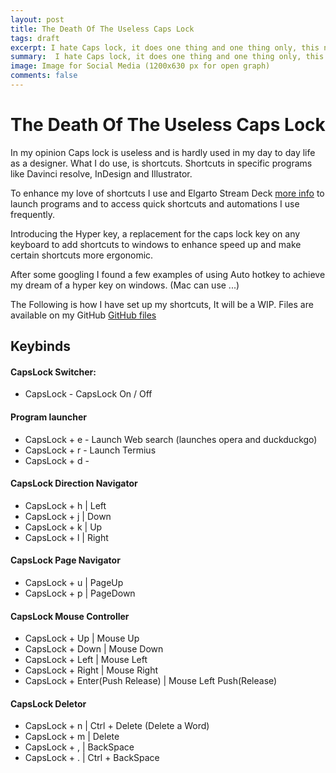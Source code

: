 ```yaml
---
layout: post
title: The Death Of The Useless Caps Lock
tags: draft
excerpt: I hate Caps lock, it does one thing and one thing only, this needs to change.
summary:  I hate Caps lock, it does one thing and one thing only, this needs to change.
image: Image for Social Media (1200x630 px for open graph)
comments: false
---
```


# The Death Of The Useless Caps Lock

In my opinion Caps lock is useless and is hardly used in my day to day life as a designer. What I do use, is shortcuts. Shortcuts in specific programs like Davinci resolve, InDesign and Illustrator.

To enhance my love of shortcuts I use and Elgarto Stream Deck [more info]() to launch programs and to access quick shortcuts and automations I use frequently.  

Introducing the Hyper key, a replacement for the caps lock key on any keyboard to add shortcuts to windows to enhance  speed up and make certain shortcuts more ergonomic.

After some googling I found a few examples of using Auto hotkey to achieve my dream of a hyper key on windows. (Mac can use ...)

The Following is how I have set up my shortcuts, It will be a WIP. Files are available on my GitHub [GitHub files]()

## Keybinds

#### CapsLock Switcher:

* CapsLock - CapsLock On / Off  

#### Program launcher

* CapsLock + e - Launch Web search (launches opera and duckduckgo)
* CapsLock + r - Launch Termius
* CapsLock + d -

#### CapsLock Direction Navigator

* CapsLock + h  |  Left
* CapsLock + j  |  Down
* CapsLock + k  |  Up   
* CapsLock + l  |  Right

#### CapsLock Page Navigator

* CapsLock + u  |  PageUp                        
* CapsLock + p  |  PageDown                      

#### CapsLock Mouse Controller               

* CapsLock + Up     |  Mouse Up                     
* CapsLock + Down   |  Mouse Down                   
* CapsLock + Left   |  Mouse Left                   
* CapsLock + Right  |  Mouse Right                  
* CapsLock + Enter(Push Release)  |  Mouse Left Push(Release)     

#### CapsLock Deletor

* CapsLock + n  |  Ctrl + Delete (Delete a Word)
* CapsLock + m  |  Delete           
* CapsLock + ,  |  BackSpace        
* CapsLock + .  |  Ctrl + BackSpace  
